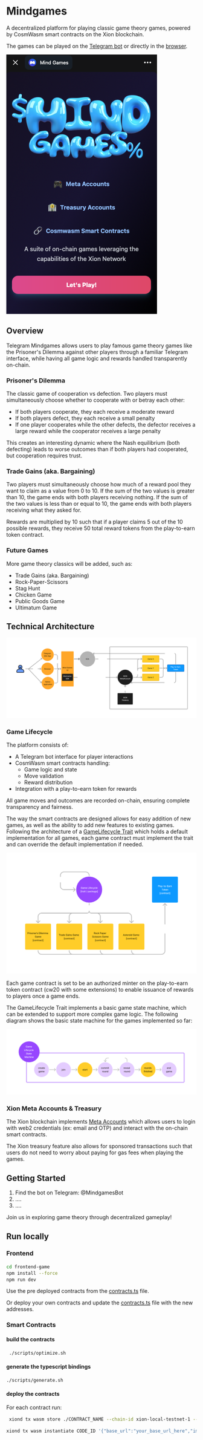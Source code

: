 # Mindgames

A decentralized platform for playing classic game theory games, powered by CosmWasm smart contracts on the Xion blockchain.

The games can be played on the [Telegram bot](https://t.me/MindsetLabsBot) or directly in the [browser](https://mindgames.vercel.app/tg-app).

![](./assets/landing-page.png)

## Overview

Telegram Mindgames allows users to play famous game theory games like the Prisoner's Dilemma against other players through a familiar Telegram interface, while having all game logic and rewards handled transparently on-chain.

### Prisoner's Dilemma

The classic game of cooperation vs defection. Two players must simultaneously choose whether to cooperate with or betray each other:

- If both players cooperate, they each receive a moderate reward
- If both players defect, they each receive a small penalty
- If one player cooperates while the other defects, the defector receives a large reward while the cooperator receives a large penalty

This creates an interesting dynamic where the Nash equilibrium (both defecting) leads to worse outcomes than if both players had cooperated, but cooperation requires trust.

### Trade Gains (aka. Bargaining)

Two players must simultaneously choose how much of a reward pool they want to claim as a value from 0 to 10. If the sum of the two values is greater than 10, the game ends with both players receiving nothing. If the sum of the two values is less than or equal to 10, the game ends with both players receiving what they asked for.

Rewards are multiplied by 10 such that if a player claims 5 out of the 10 possible rewards, they receive 50 total reward tokens from the play-to-earn token contract.

### Future Games

More game theory classics will be added, such as:

- Trade Gains (aka. Bargaining)
- Rock-Paper-Scissors
- Stag Hunt
- Chicken Game
- Public Goods Game
- Ultimatum Game

## Technical Architecture

![](./images/architecture.png)

### Game Lifecycle

The platform consists of:

- A Telegram bot interface for player interactions
- CosmWasm smart contracts handling:
  - Game logic and state
  - Move validation
  - Reward distribution
- Integration with a play-to-earn token for rewards

All game moves and outcomes are recorded on-chain, ensuring complete transparency and fairness.

The way the smart contracts are designed allows for easy addition of new games, as well as the ability to add new features to existing games. Following the architecture of a [GameLifecycle Trait](https://github.com/MindsetLabs/cw-game-lifecycle/src/lifecycle.rs) which holds a default implementation for all games, each game contract must implement the trait and can override the default implementation if needed.

![](./images/games.png)

Each game contract is set to be an authorized minter on the play-to-earn token contract (cw20 with some extensions) to enable issuance of rewards to players once a game ends.

The GameLifecycle Trait implements a basic game state machine, which can be extended to support more complex game logic. The following diagram shows the basic state machine for the games implemented so far:

![](./images/lifecycle.png)

### Xion Meta Accounts & Treasury

The Xion blockchain implements [Meta Accounts](https://docs.burnt.com/xion/developers/learn/xions-meta-accounts) which allows users to login with web2 credentials (ex: email and OTP) and interact with the on-chain smart contracts.

The Xion treasury feature also allows for sponsored transactions such that users do not need to worry about paying for gas fees when playing the games.

## Getting Started

1. Find the bot on Telegram: @MindgamesBot
2. ....
3. ....

Join us in exploring game theory through decentralized gameplay!

## Run locally

### Frontend

```bash
cd frontend-game
npm install --force
npm run dev
```

Use the pre deployed contracts from the [contracts.ts](./frontend-game/src/constants/contracts.ts) file.

Or deploy your own contracts and update the [contracts.ts](./frontend-game/src/constants/contracts.ts) file with the new addresses.

### Smart Contracts

#### build the contracts

```bash
 ./scripts/optimize.sh
```

#### generate the typescript bindings

```bash
./scripts/generate.sh
```

#### deploy the contracts

For each contract run:

```bash
 xiond tx wasm store ./CONTRACT_NAME --chain-id xion-local-testnet-1 --gas-adjustment 1.3 --gas-prices 0.001uxion --gas auto --chain-id xion-testnet-1 --node https://rpc.xion-testnet-1.burnt.com:443 --from YOUR_ADDRESS
```

```bash
xiond tx wasm instantiate CODE_ID '{"base_url":"your_base_url_here","image_url":"your_image_url_here","token_contract": P2E_TOKEN_CONTRACT}' --label "contract_name" --gas-prices 0.025uxion --gas auto --gas-adjustment 1.3 -b block -y --no-admin --node https://rpc.xion-testnet-1.burnt.com:443 --chain-id xion-testnet-1 --from YOUR_ADDRESS

```
